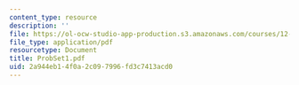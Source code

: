 ```yaml
---
content_type: resource
description: ''
file: https://ol-ocw-studio-app-production.s3.amazonaws.com/courses/12-520-geodynamics-fall-2006/2a944eb14f0a2c097996fd3c7413acd0_ProbSet1.pdf
file_type: application/pdf
resourcetype: Document
title: ProbSet1.pdf
uid: 2a944eb1-4f0a-2c09-7996-fd3c7413acd0
---
```

